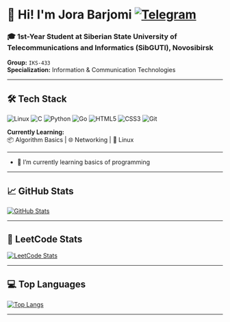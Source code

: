 # 👋 Hi! I'm Jora Barjomi [![Telegram](https://img.shields.io/badge/-Telegram-26A5E4?logo=telegram&logoColor=white)](https://t.me/JoraBarjomi)
### 🎓 1st-Year Student at Siberian State University of Telecommunications and Informatics (SibGUTI), Novosibirsk  
**Group:** `IKS-433`  
**Specialization:** Information & Communication Technologies  

---

## 🛠️ **Tech Stack**  
![Linux](https://img.shields.io/badge/-Linux-FCC624?logo=linux&logoColor=white)
![C](https://img.shields.io/badge/-C-A8B9CC?logo=c&logoColor=white)
![Python](https://img.shields.io/badge/-Python-3776AB?logo=python&logoColor=white)
![Go](https://img.shields.io/badge/-Go-00ADD8?logo=go&logoColor=white)
![HTML5](https://img.shields.io/badge/-HTML-E34F26?logo=html5&logoColor=white)
![CSS3](https://img.shields.io/badge/-CSS-1572B6?logo=css3&logoColor=white)
![Git](https://img.shields.io/badge/-Git-F05032?logo=git&logoColor=white)

**Currently Learning:**  
📦 Algorithm Basics | 🌐 Networking | 🐧 Linux  

---

- 🌱 I’m currently learning basics of programming

---

## 📈 **GitHub Stats**

[![GitHub Stats](https://github-readme-stats.vercel.app/api?username=JoraBarjomi&show_icons=true&theme=dark)](https://github.com/anuraghazra/github-readme-stats)

---

## 🧠 **LeetCode Stats**

[![LeetCode Stats](https://leetcode-card.vercel.app/api?username=JoraBarjomi&theme=dark&ext=contest)](https://leetcode.com/JoraBarjomi)

---

## 💻 **Top Languages**

[![Top Langs](https://github-readme-stats.vercel.app/api/top-langs/?username=JoraBarjomi&layout=compact&theme=dark)](https://github.com/anuraghazra/github-readme-stats)

---
